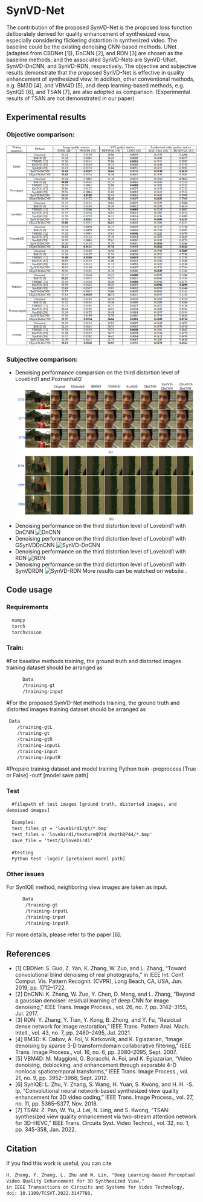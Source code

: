 # SynVD-Net
The contribution of the proposed SynVD-Net is the proposed loss function deliberately derived for quality enhancement of synthesized view, especially considering flickering distortion in synthesized video. The baseline could be the existing denoising CNN-based methods. UNet (adapted from CBDNet [1]), DnCNN [2], and RDN [3] are chosen as the baseline methods, and the associated SynVD-Nets are SynVD-UNet, SynVD-DnCNN, and SynVD-RDN, respectively. The objective and subjective results demonstrate that the proposed SynVD-Net is effective in quality enhancement of synthesized view. In addition, other conventional methods, e.g. BM3D [4], and VBM4D [5], and deep learning-based methods, e.g. SynIQE [6], and TSAN [7], are also adopted as comparison. (Experimental results of TSAN are not demonstrated in our paper)

## Experimental results
### Objective comparison:
![Objective](./results/objectivecomparison.png)

### Subjective comparison:
* Denoising performance comparsion on the third distortion level of Lovebird1 and Poznanhall2  
![subjective](./results/visualcomparison.png)
* Denoising performance on the third distortion level of Lovebird1 with DnCNN 
![DnCNN](https://github.com/happyrabit1990/SynVD-Net/blob/main/results/Lovebird1_RGB_DnCNN.gif)
* Denoising performance on the third distortion level of Lovebird1 with GSynVDDnCNN
![SynVD-DnCNN](https://github.com/happyrabit1990/SynVD-Net/blob/main/results/Lovebird1_RGB_GSynVDDnCNN.gif)
* Denoising performance on the third distortion level of Lovebird1 with RDN
![RDN](https://github.com/happyrabit1990/SynVD-Net/blob/main/results/Lovebird1_RGB_RDN.gif)
* Denoising performance on the third distortion level of Lovebird1 with SynVDRDN
![SynVD-RDN](https://github.com/happyrabit1990/SynVD-Net/blob/main/results/Lovebird1_RGB_SynVDRDN.gif)
More results can be watched on website .

## Code usage
 
### Requirements
      numpy
      torch
      torchvision
  
### Train:
#For baseline methods training, the ground truth and distorted images training dataset should be arranged as 

          Data
          /training-gt
          /training-input
       
#For the proposed SynVD-Net methods training, the ground truth and distorted images training dataset should be arranged as 

     Data
        /training-gtL
        /training-gt
        /training-gtR  
        /training-inputL
        /training-input
        /training-inputR  
       
#Prepare training dataset and model training
Python train -preprocess [True or False] -outf [model save path]

### Test
      #filepath of test images [ground truth, distorted images, and denoised images] 
    
      Examples:
      test_files_gt = 'lovebird1/gt/*.bmp'
      test_files = 'lovebird1/textureQP34_depthQP44/*.bmp'
      save_file = 'test/3/lovebird1'
      
      #testing
      Python test -logdir [pretained model path] 

### Other issues
  For SynIQE method, neighboring view images are taken as input.
          
          Data
           /training-gt
           /training-inputL
           /training-input
           /training-inputR
          
  For more details, please refer to the paper [6].


## References
* [1] CBDNet: S. Guo, Z. Yan, K. Zhang, W. Zuo, and L. Zhang, “Toward convolutional blind denoising of real photographs,” in IEEE Int. Conf. Comput. Vis. Pattern Recognit. (CVPR), Long Beach, CA, USA, Jun. 2019, pp. 1712–1722.
* [2] DnCNN: K. Zhang, W. Zuo, Y. Chen, D. Meng, and L. Zhang, “Beyond a gaussian denoiser: residual learning of deep CNN for image denoising,” IEEE Trans. Image Process., vol. 26, no. 7, pp. 3142–3155, Jul. 2017. 
* [3] RDN: Y. Zhang, Y. Tian, Y. Kong, B. Zhong, and Y. Fu, “Residual dense network for image restoration,” IEEE Trans. Pattern Anal. Mach. Intell., vol. 43, no. 7, pp. 2480–2495, Jul. 2021.
* [4] BM3D: K. Dabov, A. Foi, V. Katkovnik, and K. Egiazarian, “Image denoising by sparse 3-D transformdomain collaborative filtering,” IEEE Trans. Image Process., vol. 16, no. 6, pp. 2080–2095, Sept. 2007.
* [5] VBM4D: M. Maggioni, G. Boracchi, A. Foi, and K. Egiazarian, “Video denoising, deblocking, and enhancement through separable 4-D nonlocal spatiotemporal transforms,” IEEE Trans. Image Process., vol. 21, no. 9, pp. 3952–3966, Sept. 2012.
* [6] SynIQE: L. Zhu, Y. Zhang, S. Wang, H. Yuan, S. Kwong, and H. H. -S. Ip, “Convolutional neural network-based synthesized view quality enhancement for 3D video coding,” IEEE Trans. Image Process., vol. 27, no. 11, pp. 5365–5377, Nov. 2018.
* [7] TSAN: Z. Pan, W. Yu, J. Lei, N. Ling, and S. Kwong, "TSAN: synthesized view quality enhancement via two-stream attention network for 3D-HEVC," IEEE Trans. Circuits Syst. Video Technol., vol. 32, no. 1, pp. 345-358, Jan. 2022.

## Citation
If you find this work is useful, you can cite 

    H. Zhang, Y. Zhang, L. Zhu and W. Lin, "Deep Learning-based Perceptual Video Quality Enhancement for 3D Synthesized View," 
    in IEEE Transactions on Circuits and Systems for Video Technology, doi: 10.1109/TCSVT.2022.3147788.

